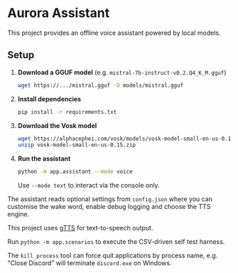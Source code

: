 # Aurora Assistant

This project provides an offline voice assistant powered by local models.

## Setup

1. **Download a GGUF model** (e.g. `mistral-7b-instruct-v0.2.Q4_K_M.gguf`)
   ```bash
   wget https://.../mistral.gguf -O models/mistral.gguf
   ```
2. **Install dependencies**
   ```bash
   pip install -r requirements.txt
   ```
3. **Download the Vosk model**
   ```bash
   wget https://alphacephei.com/vosk/models/vosk-model-small-en-us-0.15.zip
   unzip vosk-model-small-en-us-0.15.zip
   ```
4. **Run the assistant**
   ```bash
   python -m app.assistant --mode voice
   ```
   Use `--mode text` to interact via the console only.

The assistant reads optional settings from `config.json` where you can
customise the wake word, enable debug logging and choose the TTS engine.

This project uses [gTTS](https://gtts.readthedocs.io/) for text-to-speech
output.

Run `python -m app.scenarios` to execute the CSV-driven self test harness.

The `kill_process` tool can force quit applications by process name, e.g.
"Close Discord" will terminate `discord.exe` on Windows.
